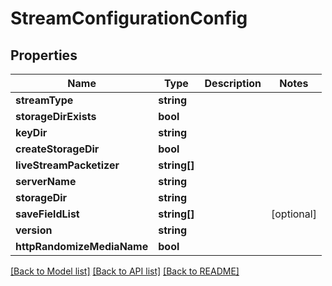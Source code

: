 # StreamConfigurationConfig

## Properties
Name | Type | Description | Notes
------------ | ------------- | ------------- | -------------
**streamType** | **string** |  | 
**storageDirExists** | **bool** |  | 
**keyDir** | **string** |  | 
**createStorageDir** | **bool** |  | 
**liveStreamPacketizer** | **string[]** |  | 
**serverName** | **string** |  | 
**storageDir** | **string** |  | 
**saveFieldList** | **string[]** |  | [optional] 
**version** | **string** |  | 
**httpRandomizeMediaName** | **bool** |  | 

[[Back to Model list]](../README.md#documentation-for-models) [[Back to API list]](../README.md#documentation-for-api-endpoints) [[Back to README]](../README.md)


